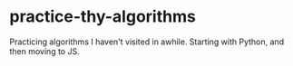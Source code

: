 # practice-thy-algorithms
Practicing algorithms I haven't visited in awhile. Starting with Python, and then moving to JS.
